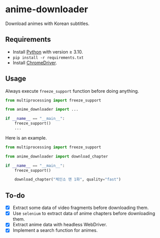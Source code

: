 # anime-downloader

Download animes with Korean subtitles.

## Requirements

- Install [Python](https://www.python.org/) with version ≥ 3.10.
- `pip install -r requirements.txt`
- Install [ChromeDriver](https://chromedriver.chromium.org/).

## Usage

Always execute `freeze_support` function before doing anything.

```python
from multiprocessing import freeze_support

from anime_downloader import ...

if __name__ == "__main__":
    freeze_support()
    ...
```

Here is an example.

```python
from multiprocessing import freeze_support

from anime_downloader import download_chapter

if __name__ == "__main__":
    freeze_support()

    download_chapter("체인소 맨 1화", quality="fast")
```

## To-do

- [x] Extract some data of video fragments before downloading them.
- [x] Use `selenium` to extract data of anime chapters before downloading them.
- [x] Extract anime data with headless WebDriver.
- [x] Implement a search function for animes.
